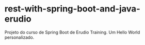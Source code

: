 # rest-with-spring-boot-and-java-erudio
Projeto do curso de Spring Boot de Erudio Training.
Um Hello World personalizado.

